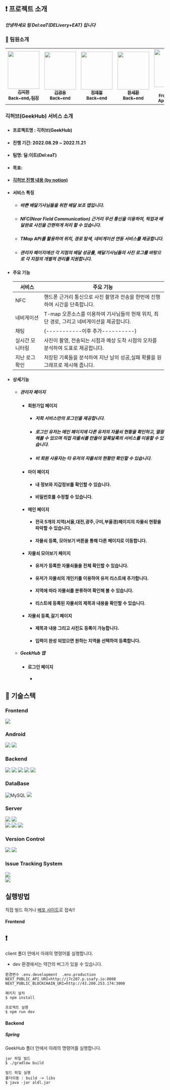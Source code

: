 ## :exclamation: 프로젝트 소개

##### 안녕하세요 팀 Del:eaT(DELivery+EAT) 입니다

### :raising_hand: 팀원소개

<table>
  <tr>
      <td align="center"><a href="https://github.com/positivehun/"><img src="https://avatars.githubusercontent.com/u/46879750?v=4" width="100px;" height="120px;" alt=""/><br /><sub><b>김지헌<br>Back-end, 팀장</b></sub></a><br /></td>      
      <td align="center"><a href="https://github.com/kky0455"><img src="https://avatars.githubusercontent.com/u/97174109?v=4" width="100px;" height="120px;" alt=""/><br /><sub><b>김광용<br>Back-end</b></sub></a><br /></td>      
      <td align="center"><a href="https://github.com/paneko3"><img src="https://avatars.githubusercontent.com/u/34058812?v=4" width="100px;" height="120px;" alt=""/><br /><sub><b>정재철<br>Back-end</b></sub></a><br /></td>
      <td align="center"><a href="https://github.com/abovenormal"><img src="https://avatars.githubusercontent.com/u/51263415?v=4" width="100px;" height="120px;" alt=""/><br /><sub><b>한세환<br>Back-end<br/></b></sub></a></td>
      <td align="center"><a href="https://github.com/Xsungmin"><img src="https://avatars.githubusercontent.com/u/97585835?v=4" width="100px;" height="120px;" alt=""/><br /><sub><b>김성민<br>Front-end,<br/>Application</b></sub></a><br /></td>
      <td align="center"><a href="https://github.com/hanggeee"><img src="https://avatars.githubusercontent.com/u/97644412?v=4" width="100px;" height="120px;" alt=""/><br /><sub><b>윤형준<br>Front-end,<br/>Web</b></sub></a><br /></td>

  </tr>
</table>

### 긱허브(GeekHub) 서비스 소개

#####

- #### 프로젝트명 : 긱허브(GeekHub)

- #### 진행 기간: 2022.08.29 ~ 2022.11.21

- #### 팀명: 딜:이트(Del:eaT)

- #### 목표:

- #### [긱허브 진행 내용 (by notion)](https://handy-beryllium-5b4.notion.site/07d2efefde7d407eb2ca911da5fa8f7d)

- #### 서비스 특징

  - ##### 바쁜 배달기사님들을 위한 배달 보조 앱입니다.

  - ##### NFC(Near Field Communication) 근거리 무선 통신을 이용하여, 픽업과 배달완료 사진을 간편하게 처리 할 수 있습니다.

  - ##### TMap API를 활용하여 위치, 경로 탐색, 네비게이션 연동 서비스를 제공합니다.

  - ##### 관리자 페이지에선 각 지점의 배달 성공률, 배달기사님들의 사진 로그를 바탕으로 각 지점의 개별적 관리를 지원합니다.

- #### 주요 기능

  | 서비스          | 주요 기능                                                                                  |
  | --------------- | ------------------------------------------------------------------------------------------ |
  | NFC             | 핸드폰 근거리 통신으로 사진 촬영과 전송을 한번에 진행하여 시간을 단축합니다.               |
  | 네비게이션      | T-map 오픈소스를 이용하여 기사님들의 현재 위치, 최단 경로, 그리고 네비게이션을 제공합니다. |
  | 채팅            | (-----------이후 추가----------)                                                           |
  | 실시간 모니터링 | 사진이 촬영, 전송되는 시점과 예상 도착 시점의 오차를 분석하여 도표로 제공합니다.           |
  | 지난 로그 확인  | 저장된 기록들을 분석하여 지난 날의 성공,실패 확률을 원그래프로 제시해 줍니다.              |

- #### 상세기능

  - ##### 관리자 페이지

    - #### 회원가입 페이지

      - ##### 저희 서비스만의 로그인을 제공합니다.
      - ##### 로그인 유저는 메인 페이지에 다른 유저의 자물쇠 현황을 확인하고, 열람해볼 수 있으며 직접 자물쇠를 만들어 알록달록의 서비스를 이용할 수 있습니다.
      - ##### 비 회원 사용자는 타 유저의 자물쇠의 현황만 확인할 수 있습니다.

    - #### 마이 페이지

      - #### 내 정보와 지갑정보를 확인할 수 있습니다.
      - #### 비밀번호를 수정할 수 있습니다.

    - #### 메인 페이지

      - #### 전국 5개의 지역(서울,대전,광주,구미,부울경)페이지의 자물쇠 현황을 파악할 수 있습니다.
      - #### 자물쇠 등록, 모아보기 버튼을 통해 다른 페이지로 이동합니다.

    - #### 자물쇠 모아보기 페이지

      - #### 유저가 등록한 자물쇠들을 전체 확인할 수 있습니다.
      - #### 유저가 자물쇠의 개인키를 이용하여 유저 리스트에 추가합니다.
      - #### 지역에 따라 자물쇠를 분류하여 확인해 볼 수 있습니다.
      - #### 리스트에 등록된 자물쇠의 제목과 내용을 확인할 수 있습니다.

    - #### 자물쇠 등록,걸기 페이지

      - #### 제목과 내용 그리고 사진도 등록이 가능합니다.
      - #### 입력이 완성 되었으면 원하는 지역을 선택하여 등록합니다.

  - ##### GeekHub 앱

    - #### 로그인 페이지

      - ####

## :wrench: 기술스택

### Frontend

<img src="https://img.shields.io/badge/React-61DAFB?style=for-the-badge&logoColor=white"/>

<br />

### Android

<img src="https://img.shields.io/badge/Kotlin-7F52FF?style=for-the-badge&logoColor=white"/>
<img src="https://img.shields.io/badge/AndroidStudio-3DDC84?style=for-the-badge&logoColor=white"/>

<br />

### Backend

<img src="https://img.shields.io/badge/Java-1E8CBE?style=flat-square&logo=OpenJDK&logoColor=white">
<img src="https://img.shields.io/badge/SpringBoot-6DB33F?style=for-the-badge&logo=Spring Boot&logoColor=white">
<img src="https://img.shields.io/badge/Gradle-02303A.svg?style=for-the-badge&logo=Gradle&logoColor=white">
<img src="https://img.shields.io/badge/Spring Security-6DB33F?style=for-the-badge&logo=Spring Security&logoColor=white">
<img src="https://img.shields.io/badge/Apache Tomcat-F8DC75?style=for-the-badge&logo=Apache Tomcat&logoColor=black">

<br />

### DataBase

<img alt="MySQL" src="https://img.shields.io/badge/mysql-4479A1?style=for-the-badge&logo=mysql&logoColor=white"/> 
<img src="https://img.shields.io/badge/MongoDB-47A248?style=flat-square&logo=MongoDB&logoColor=white"><br />

### Server

<img src="https://img.shields.io/badge/Amazon EC2-FF9900?style=for-the-badge&logo=Amazon EC2&logoColor=white"> 
<img src="https://img.shields.io/badge/Amazon S3-569A31?style=for-the-badge&logo=Amazon S3&logoColor=white">
<br />

<img src="https://img.shields.io/badge/Nginx-RED?style=for-the-badge&logo=Nginx&logoColor=white">
<img src="https://img.shields.io/badge/Docker-2496ED?style=for-the-badge&logo=Docker&logoColor=white">
<img src="https://img.shields.io/badge/JENKINS-D24939?style=for-the-badge&logo=jenkins&logoColor=white"> <br />

### **Version Control**

<img src="https://img.shields.io/badge/GitLab-FC6D26?style=for-the-badge&logo=GitLab&logoColor=white">
<img src="https://img.shields.io/badge/Git-F05032?style=for-the-badge&logo=Git&logoColor=white">

### **Issue Tracking System**

<img src="https://img.shields.io/badge/jira-%230A0FFF.svg?style=for-the-badge&logo=jira&logoColor=white"> <br />
<img src="https://img.shields.io/badge/Notion-%23000000.svg?style=for-the-badge&logo=notion&logoColor=white">

## 실행방법

직접 빌드 하거나 [배포 사이트](http://k7c205.p.ssafy.io/)로 접속!!

#### Frontend

## :exclamation:

client 폴더 안에서 아래의 명령어를 실행합니다.

- dev 환경에서는 약간의 버그가 있을 수 있습니다.

```
환경변수 .env.development  .env.production
NEXT_PUBLIC_API_URI=http://j7c207.p.ssafy.io:8088
NEXT_PUBLIC_BLOCKCHAIN_URI=http://43.200.253.174:3000

```

```
패키지 설치
$ npm install
```

```
프로젝트 실행
$ npm run dev
```

#### Backend <br/>

##### Spring <br />

GeekHub 폴더 안에서 아래의 명령어를 실행합니다.

```
jar 파일 빌드
$ ./gradlew build
```

```
빌드 파일 실행
폴더이동 : build -> libs
$ java -jar aldl.jar
```
